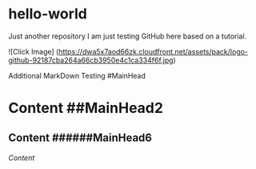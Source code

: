 # hello-world
Just another repository
I am just testing GitHub here based on a tutorial.


![Click Image] (https://dwa5x7aod66zk.cloudfront.net/assets/pack/logo-github-92187cba264a66cb3950e4c1ca334f6f.jpg)   


Additional MarkDown Testing
#MainHead <h1> Content
##MainHead2  <h2> Content
######MainHead6  <h6> Content 

